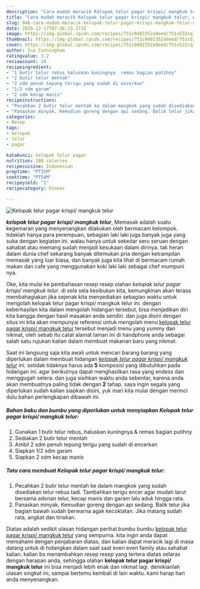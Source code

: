 ```yaml
---
description: "Cara mudah meracik Kelopak telur pagar krispi/ mangkuk telur, Anti Gagal"
title: "Cara mudah meracik Kelopak telur pagar krispi/ mangkuk telur, Anti Gagal"
slug: 946-cara-mudah-meracik-kelopak-telur-pagar-krispi-mangkuk-telur-anti-gagal
date: 2020-12-17T07:36:13.273Z
image: https://img-global.cpcdn.com/recipes/751c0402352a9eed/751x532cq70/kelopak-telur-pagar-krispi-mangkuk-telur-foto-resep-utama.jpg
thumbnail: https://img-global.cpcdn.com/recipes/751c0402352a9eed/751x532cq70/kelopak-telur-pagar-krispi-mangkuk-telur-foto-resep-utama.jpg
cover: https://img-global.cpcdn.com/recipes/751c0402352a9eed/751x532cq70/kelopak-telur-pagar-krispi-mangkuk-telur-foto-resep-utama.jpg
author: Ina Cunningham
ratingvalue: 3.2
reviewcount: 10
recipeingredient:
- "1 butir telur rebus haluskan kuningnya  remas bagian putihny"
- "2 butir telur mentah"
- "2 sdm penuh tepung terigu yang sudah di encerkan"
- "1/2 sdm garam"
- "2 sdm kecap manis"
recipeinstructions:
- "Pecahkan 2 butir telur mentah ke dalam mangkok yang sudah disediakan telur rebus tadi. Tambahkan terigu encer agar mudah larut bersama adonan telur, kecap manis dan garam lalu aduk hingga rata."
- "Panaskan minyak, Kemudian goreng dengan api sedang. Balik telur jika bagian bawah sudah berwarna agak kecoklatan. Jika matang sudah rata, angkat dan tiriskan."
categories:
- Resep
tags:
- kelopak
- telur
- pagar

katakunci: kelopak telur pagar 
nutrition: 280 calories
recipecuisine: Indonesian
preptime: "PT35M"
cooktime: "PT54M"
recipeyield: "1"
recipecategory: Dinner

---
```



![Kelopak telur pagar krispi/ mangkuk telur](https://img-global.cpcdn.com/recipes/751c0402352a9eed/751x532cq70/kelopak-telur-pagar-krispi-mangkuk-telur-foto-resep-utama.jpg)

<b><i>kelopak telur pagar krispi/ mangkuk telur</i></b>, Memasak adalah suatu kegemaran yang menyenangkan dilakukan oleh bermacam kelompok. tidaklah hanya para perempuan, sebagian laki laki juga banyak juga yang suka dengan kegiatan ini. walau hanya untuk sekedar seru seruan dengan sahabat atau memang sudah menjadi kesukaan dalam dirinya. tak heran dalam dunia chef sekarang banyak ditemukan pria dengan ketrampilan memasak yang luar biasa, dan banyak juga kita lihat di bermacam rumah makan dan cafe yang menggunakan koki laki laki sebagai chef mumpuni nya.



Oke, kita mulai ke pembahasan resep resep olahan <i>kelopak telur pagar krispi/ mangkuk telur</i>. di sela sela kesibukan kita, kemungkinan akan terasa membahagiakan jika sejenak kita menyediakan sebagian waktu untuk mengolah kelopak telur pagar krispi/ mangkuk telur ini. dengan keberhasilan kita dalam mengolah hidangan tersebut, bisa menjadikan diri kita bangga dengan hasil masakan anda sendiri. dan juga disini dengan situs ini kita akan mempunyai referensi untuk mengolah menu <u>kelopak telur pagar krispi/ mangkuk telur</u> tersebut menjadi menu yang yummy dan nikmat, oleh sebab itu catat alamat laman ini di handphone anda sebagai salah satu rujukan kalian dalam membuat makanan baru yang nikmat.


Saat ini langsung saja kita awali untuk mencari barang barang yang diperlukan dalam membuat hidangan <u><i>kelopak telur pagar krispi/ mangkuk telur</i></u> ini. setidak tidaknya harus ada <b>5</b> komposisi yang dibutuhkan pada hidangan ini. agar berikutnya dapat menghasilkan rasa yang endess dan menggugah selera. dan juga sisihkan waktu anda sebentar, karena anda akan membuatnya paling tidak dengan <b>2</b> tahap. saya ingin segala yang diperlukan sudah kalian siapkan disini, yuk mari kita mulai dengan merinci dulu bahan perlengkapan dibawah ini.

<!--inarticleads1-->

##### Bahan baku dan bumbu yang diperlukan untuk menyiapkan Kelopak telur pagar krispi/ mangkuk telur:

1. Gunakan 1 butir telur rebus, haluskan kuningnya &amp; remas bagian putihny
1. Sediakan 2 butir telur mentah
1. Ambil 2 sdm penuh tepung terigu yang sudah di encerkan
1. Siapkan 1/2 sdm garam
1. Siapkan 2 sdm kecap manis




<!--inarticleads2-->

##### Tata cara membuat Kelopak telur pagar krispi/ mangkuk telur:

1. Pecahkan 2 butir telur mentah ke dalam mangkok yang sudah disediakan telur rebus tadi. Tambahkan terigu encer agar mudah larut bersama adonan telur, kecap manis dan garam lalu aduk hingga rata.
1. Panaskan minyak, Kemudian goreng dengan api sedang. Balik telur jika bagian bawah sudah berwarna agak kecoklatan. Jika matang sudah rata, angkat dan tiriskan.




Diatas adalah sedikit ulasan hidangan perihal bumbu bumbu <u>kelopak telur pagar krispi/ mangkuk telur</u> yang sempurna. kita ingin anda dapat memahami dengan penjabaran diatas, dan kalian dapat meracik lagi di masa datang untuk di hidangkan dalam saat saat even even family atau sahabat kalian. kalian bs menambahkan resep resep yang tertera diatas selaras dengan harapan anda, sehingga olahan <b>kelopak telur pagar krispi/ mangkuk telur</b> ini bisa menjadi lebih enak dan nikmat lagi. demikianlah ulasan singkat ini, sampai bertemu kembali di lain waktu. kami harap hari anda menyenangkan.

